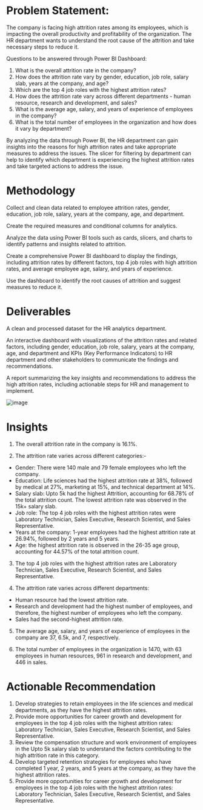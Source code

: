 # Problem Statement:
The company is facing high attrition rates among its employees, which is impacting the overall productivity and profitability of the organization. The HR department wants to understand the root cause of the attrition and take necessary steps to reduce it.

Questions to be answered through Power BI Dashboard:
1. What is the overall attrition rate in the company?
2. How does the attrition rate vary by gender, education, job role, salary slab, years at the company, and age?
3. Which are the top 4 job roles with the highest attrition rates?
4. How does the attrition rate vary across different departments - human resource, research and development, and sales?
5. What is the average age, salary, and years of experience of employees in the company?
6. What is the total number of employees in the organization and how does it vary by department?

By analyzing the data through Power BI, the HR department can gain insights into the reasons for high attrition rates and take appropriate measures to address the issues. The slicer for filtering by department can help to identify which department is experiencing the highest attrition rates and take targeted actions to address the issue.

# Methodology
Collect and clean data related to employee attrition rates, gender, education, job role, salary, years at the company, age, and department.

Create the required measures and conditional columns for analytics.

Analyze the data using Power BI tools such as cards, slicers, and charts to identify patterns and insights related to attrition.

Create a comprehensive Power BI dashboard to display the findings, including attrition rates by different factors, top 4 job roles with high attrition rates, and average employee age, salary, and years of experience.

Use the dashboard to identify the root causes of attrition and suggest measures to reduce it.

# Deliverables
A clean and processed dataset for the HR analytics department.

An interactive dashboard with visualizations of the attrition rates and related factors, including gender, education, job role, salary, years at the company, age, and department and KPIs (Key Performance Indicators) to HR department and other stakeholders to communicate the findings and recommendations.

A report summarizing the key insights and recommendations to address the high attrition rates, including actionable steps for HR and management to implement.

![image](https://user-images.githubusercontent.com/121822594/236533222-a9d95fe3-46a4-4500-8e1e-67583e35c1d0.png)


# Insights
1. The overall attrition rate in the company is 16.1%.

2. The attrition rate varies across different categories:- 
- Gender: There were 140 male and 79 female employees who left the company.
- Education: Life sciences had the highest attrition rate at 38%, followed by medical at 27%, marketing at 15%, and technical department at 14%.
- Salary slab: Upto 5k had the highest Attrition, accounting for 68.78% of the total attrition count. The lowest attrition rate was observed in the 15k+ salary slab.
- Job role: The top 4 job roles with the highest attrition rates were Laboratory Technician, Sales Executive, Research Scientist, and Sales Representative.
- Years at the company: 1-year employees had the highest attrition rate at 26.94%, followed by 2 years and 5 years.
- Age: the highest attrition rate is observed in the 26-35 age group, accounting for 44.57% of the total attrition count.

3. The top 4 job roles with the highest attrition rates are Laboratory Technician, Sales Executive, Research Scientist, and Sales Representative.

4. The attrition rate varies across different departments:

- Human resource had the lowest attrition rate.
- Research and development had the highest number of employees, and therefore, the highest number of employees who left the company.
- Sales had the second-highest attrition rate.

5. The average age, salary, and years of experience of employees in the company are 37, 6.5k, and 7, respectively.

6. The total number of employees in the organization is 1470, with 63 employees in human resources, 961 in research and development, and 446 in sales.

# Actionable Recommendation
1. Develop strategies to retain employees in the life sciences and medical departments, as they have the highest attrition rates.
2. Provide more opportunities for career growth and development for employees in the top 4 job roles with the highest attrition rates: Laboratory Technician, Sales Executive, Research Scientist, and Sales Representative.
3. Review the compensation structure and work environment of employees in the Upto 5k salary slab to understand the factors contributing to the high attrition rate in this category.
4. Develop targeted retention strategies for employees who have completed 1 year, 2 years, and 5 years at the company, as they have the highest attrition rates.
5. Provide more opportunities for career growth and development for employees in the top 4 job roles with the highest attrition rates: Laboratory Technician, Sales Executive, Research Scientist, and Sales Representative.






